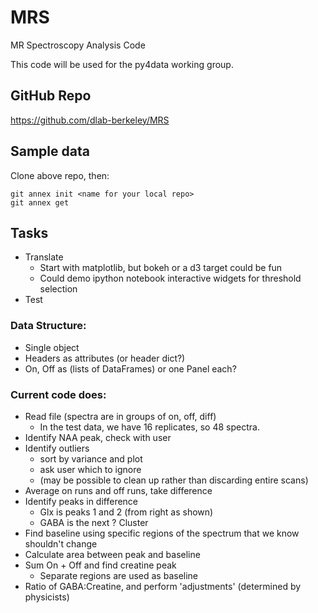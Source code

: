 MRS
===

MR Spectroscopy Analysis Code

This code will be used for the py4data working group.

## GitHub Repo

https://github.com/dlab-berkeley/MRS

## Sample data

Clone above repo, then:

    git annex init <name for your local repo>
    git annex get

## Tasks

 - Translate
   - Start with matplotlib, but bokeh or a d3 target could be fun
   - Could demo ipython notebook interactive widgets for threshold selection
 - Test

### Data Structure:

 - Single object
 - Headers as attributes (or header dict?)
 - On, Off as (lists of DataFrames) or one Panel each?

### Current code does:

 - Read file (spectra are in groups of on, off, diff)
   - In the test data, we have 16 replicates, so 48 spectra.
 - Identify NAA peak, check with user
 - Identify outliers
   - sort by variance and plot
   - ask user which to ignore
   - (may be possible to clean up rather than discarding entire scans)
 - Average on runs and off runs, take difference
 - Identify peaks in difference
   - Glx is peaks 1 and 2 (from right as shown)
   - GABA is the next ? Cluster
 - Find baseline using specific regions of the spectrum that we know shouldn't change
 - Calculate area between peak and baseline
 - Sum On + Off and find creatine peak
    - Separate regions are used as baseline
 - Ratio of GABA:Creatine, and perform 'adjustments' (determined by physicists)

